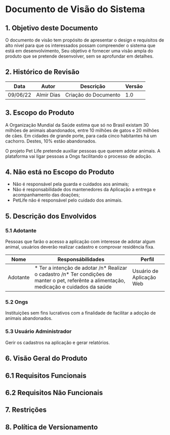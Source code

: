 # Documento de Visão do Sistema
## 1. Objetivo deste Documento
O documento de visão tem propósito de apresentar o design e requisitos de alto nível para que os interessados possam compreender o sistema que está em desenvolvimento, Seu objetivo é fornecer uma visão ampla do produto que se pretende desenvolver, sem se aprofundar em detalhes.
## 2. Histórico de Revisão

|Data|Autor|Descrição|Versão|
|----|-----|---------|------|
|09/06/22|Almir Dias|Criação do Documento|1.0|
## 3. Escopo do Produto
A Organização Mundial da Saúde estima que só no Brasil existam 30 milhões de animais abandonados, entre 10 milhões de gatos e 20 milhões de cães. Em cidades de grande porte, para cada cinco habitantes há um cachorro. Destes, 10% estão abandonados.

O projeto Pet Life pretende auxiliar pessoas que querem adotar animais. A plataforma vai ligar pessoas a Ongs facilitando o processo de adoção.
## 4. Não está no Escopo do Produto
* Não é responsável pela guarda e cuidados aos animais;
* Não é responsabilidade dos mantenedores da Aplicação a entrega e acompanhamento das doações;
* PetLife não é responsável pelo cuidado dos animais.
## 5. Descrição dos Envolvidos
### 5.1 Adotante
Pessoas que farão o acesso a aplicação com interesse de adotar algum animal, usuários deverão realizar cadastro e comprovar residência fixa.

|Nome|Responsábilidades|Perfil|
|----|-----------------|------|
|Adotante|* Ter a intenção de adotar /n* Realizar o cadastro /n* Ter condições de manter o pet, referênte a alimentação, medicação e cuidados da saúde|Usuário de Aplicação Web|
### 5.2 Ongs
Instituições sem fins lucrativos com a finalidade de facilitar a adoção de animais abandonados.
### 5.3 Usuário Administrador
Gerir os cadastros na aplicação e gerar relatórios.
## 6. Visão Geral do Produto
## 6.1 Requisitos Funcionais
## 6.2 Requisitos Não Funcionais
## 7. Restrições
## 8. Política de Versionamento
